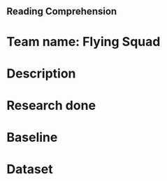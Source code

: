 ## Reading Comprehension 
# Team name: Flying Squad 
# Description
# Research done
# Baseline
# Dataset
